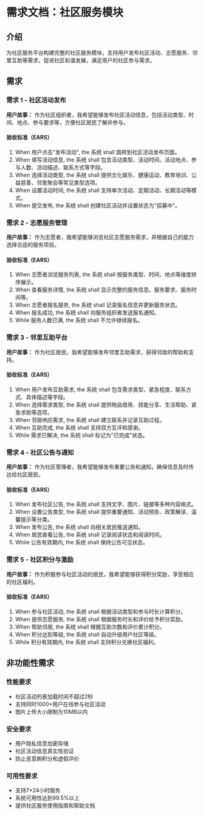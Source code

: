 # 需求文档：社区服务模块

## 介绍

为社区服务平台构建完整的社区服务模块，支持用户发布社区活动、志愿服务、邻里互助等需求，促进社区和谐发展，满足用户的社区参与需求。

## 需求

### 需求 1 - 社区活动发布

**用户故事：** 作为社区组织者，我希望能够发布社区活动信息，包括活动类型、时间、地点、参与要求等，方便社区居民了解并参与。

#### 验收标准（EARS）
1. When 用户点击"发布活动", the 系统 shall 跳转到社区活动发布页面。
2. When 填写活动信息, the 系统 shall 包含活动类型、活动时间、活动地点、参与人数、活动描述、联系方式等字段。
3. When 选择活动类型, the 系统 shall 提供文化娱乐、健康运动、教育培训、公益慈善、邻里聚会等常见类型选项。
4. When 设置活动时间, the 系统 shall 支持单次活动、定期活动、长期活动等模式。
5. When 提交发布, the 系统 shall 创建社区活动并设置状态为"招募中"。

### 需求 2 - 志愿服务管理

**用户故事：** 作为志愿者，我希望能够浏览社区志愿服务需求，并根据自己的能力选择合适的服务项目。

#### 验收标准（EARS）
1. When 志愿者浏览服务列表, the 系统 shall 按服务类型、时间、地点等维度排序展示。
2. When 查看服务详情, the 系统 shall 显示完整的服务信息、服务要求、服务时间等。
3. When 志愿者报名服务, the 系统 shall 记录报名信息并更新服务状态。
4. When 报名成功, the 系统 shall 向服务组织者发送报名通知。
5. While 服务人数已满, the 系统 shall 不允许继续报名。

### 需求 3 - 邻里互助平台

**用户故事：** 作为社区居民，我希望能够发布邻里互助需求，获得邻居的帮助和支持。

#### 验收标准（EARS）
1. When 用户发布互助需求, the 系统 shall 包含需求类型、紧急程度、联系方式、具体描述等字段。
2. When 选择需求类型, the 系统 shall 提供物品借用、技能分享、生活帮助、紧急求助等选项。
3. When 邻居响应需求, the 系统 shall 建立联系并记录互助过程。
4. When 互助完成, the 系统 shall 支持双方互评和感谢。
5. While 需求已解决, the 系统 shall 标记为"已完成"状态。

### 需求 4 - 社区公告与通知

**用户故事：** 作为社区管理者，我希望能够发布重要公告和通知，确保信息及时传达给社区居民。

#### 验收标准（EARS）
1. When 发布社区公告, the 系统 shall 支持文字、图片、链接等多种内容格式。
2. When 设置公告类型, the 系统 shall 提供重要通知、活动预告、政策解读、温馨提示等分类。
3. When 发布公告, the 系统 shall 向相关居民推送通知。
4. When 居民查看公告, the 系统 shall 记录阅读状态和阅读时间。
5. While 公告有效期内, the 系统 shall 保持公告可见状态。

### 需求 5 - 社区积分与激励

**用户故事：** 作为积极参与社区活动的居民，我希望能够获得积分奖励，享受相应的社区福利。

#### 验收标准（EARS）
1. When 参与社区活动, the 系统 shall 根据活动类型和参与时长计算积分。
2. When 提供志愿服务, the 系统 shall 根据服务时长和评价给予积分奖励。
3. When 帮助邻居, the 系统 shall 根据互助次数和评价累计积分。
4. When 积分达到等级, the 系统 shall 自动升级用户社区等级。
5. While 积分有效期内, the 系统 shall 支持积分兑换社区福利。

## 非功能性需求

### 性能要求
- 社区活动列表加载时间不超过2秒
- 支持同时1000+用户在线参与社区活动
- 图片上传大小限制为10MB以内

### 安全要求
- 用户隐私信息加密存储
- 社区活动信息真实性验证
- 防止恶意刷积分和虚假评价

### 可用性要求
- 支持7×24小时服务
- 系统可用性达到99.5%以上
- 提供社区服务使用指南和帮助文档 